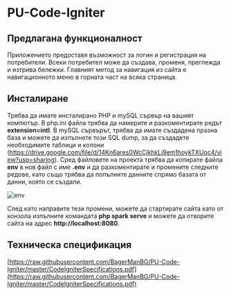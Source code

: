 # PU-Code-Igniter

## Предлагана функционалност

Приложението предоставя възможност за логин и регистрация на потребители. Всеки потребител може да създава, променя, преглежда и изтрива бележки. Главният метод за навигация из сайта е навигационното меню в горната част на всяка страница.

## Инсталиране

Трябва да имате инсталирано PHP и mySQL сървър на вашият компютър. В php.ini файла трябва да намерите и разкоментирате редът **extension=intl**. В mySQL сървърът, трябва да имате създадена празна база и можете да изпълнете този SQL dump, за да създадете необходимите таблици и колони (https://drive.google.com/file/d/14Kn6ares0WcCjkhkLj9em1hoykTXUqc4/view?usp=sharing). Сред файловете на проекта трябва да копирате файла **env** в нов файл с име **.env** и да разкоментирате и промените следните редове, като също трябва да попълните данните спрямо базата от данни, която се създали.  
  
![env](https://i.ibb.co/XXh03jy/env.png)  
  
След като направите тези промени, можете да стартирате сайта като от конзола изпълните командата **php spark serve** и можете да отворите сайта на адрес **http://localhost:8080**.  

## Техническа спецификация

[https://raw.githubusercontent.com/BagerManBG/PU-Code-Igniter/master/CodeIgniterSpecifications.pdf](https://raw.githubusercontent.com/BagerManBG/PU-Code-Igniter/master/CodeIgniterSpecifications.pdf)
